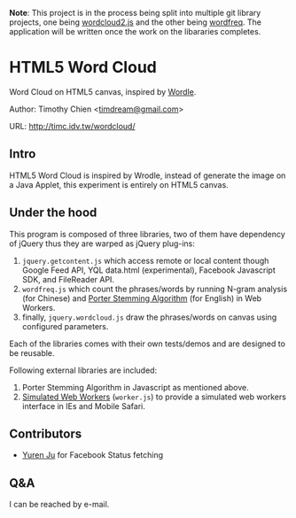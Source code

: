 **Note**: This project is in the process being split into multiple git library projects, one being [wordcloud2.js](https://github.com/timdream/wordcloud2.js) and the other being [wordfreq](https://github.com/timdream/wordfreq). 
The application will be written once the work on the libararies completes.

HTML5 Word Cloud
================

Word Cloud on HTML5 canvas, inspired by 
[Wordle](http://www.wordle.net/).

Author: Timothy Chien &lt;timdream@gmail.com&gt;

URL: http://timc.idv.tw/wordcloud/

## Intro

HTML5 Word Cloud is inspired by Wrodle, instead of generate the image 
on a Java Applet, this experiment is entirely on HTML5 canvas.

## Under the hood

This program is composed of three libraries, two of them have 
dependency of jQuery thus they are warped as jQuery plug-ins:

1. `jquery.getcontent.js` which access remote or local content though 
   Google Feed API, YQL data.html (experimental), Facebook Javascript SDK, and FileReader API.
2. `wordfreq.js` which count the phrases/words by running N-gram 
   analysis (for Chinese) and [Porter Stemming Algorithm](http://tartarus.org/~martin/PorterStemmer/) 
   (for English) in Web Workers.
3. finally, `jquery.wordcloud.js` draw the phrases/words on canvas 
   using configured parameters.

Each of the libraries comes with their own tests/demos and are 
designed to be reusable.

Following external libraries are included:

1. Porter Stemming Algorithm in Javascript as mentioned above.
2. [Simulated Web Workers](https://github.com/timdream/simworker) (`worker.js`) 
   to provide a simulated web workers interface in IEs and Mobile Safari.

## Contributors

* [Yuren Ju](https://github.com/yurenju/wordcloud) for Facebook Status fetching

## Q&amp;A

I can be reached by e-mail.